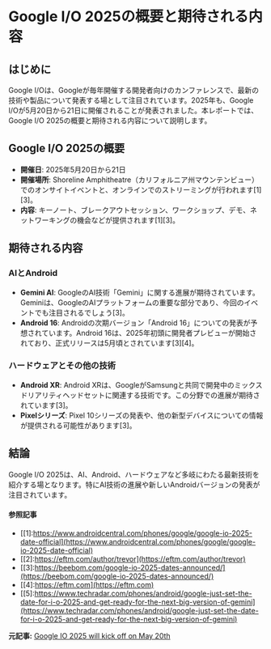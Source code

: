 # Google I/O 2025の概要と期待される内容

## はじめに

Google I/Oは、Googleが毎年開催する開発者向けのカンファレンスで、最新の技術や製品について発表する場として注目されています。2025年も、Google I/Oが5月20日から21日に開催されることが発表されました。本レポートでは、Google I/O 2025の概要と期待される内容について説明します。

## Google I/O 2025の概要

- **開催日**: 2025年5月20日から21日
- **開催場所**: Shoreline Amphitheatre（カリフォルニア州マウンテンビュー）でのオンサイトイベントと、オンラインでのストリーミングが行われます[1][3]。
- **内容**: キーノート、ブレークアウトセッション、ワークショップ、デモ、ネットワーキングの機会などが提供されます[1][3]。

## 期待される内容

### AIとAndroid

- **Gemini AI**: GoogleのAI技術「Gemini」に関する進展が期待されています。Geminiは、GoogleのAIプラットフォームの重要な部分であり、今回のイベントでも注目されるでしょう[3]。
- **Android 16**: Androidの次期バージョン「Android 16」についての発表が予想されています。Android 16は、2025年初頭に開発者プレビューが開始されており、正式リリースは5月頃とされています[3][4]。

### ハードウェアとその他の技術

- **Android XR**: Android XRは、GoogleがSamsungと共同で開発中のミックスドリアリティヘッドセットに関連する技術です。この分野での進展が期待されています[3]。
- **Pixelシリーズ**: Pixel 10シリーズの発表や、他の新型デバイスについての情報が提供される可能性があります[3]。

## 結論

Google I/O 2025は、AI、Android、ハードウェアなど多岐にわたる最新技術を紹介する場となります。特にAI技術の進展や新しいAndroidバージョンの発表が注目されています。

#### 参照記事
- [[1]:https://www.androidcentral.com/phones/google/google-io-2025-date-official](https://www.androidcentral.com/phones/google/google-io-2025-date-official)
- [[2]:https://eftm.com/author/trevor](https://eftm.com/author/trevor)
- [[3]:https://beebom.com/google-io-2025-dates-announced/](https://beebom.com/google-io-2025-dates-announced/)
- [[4]:https://eftm.com](https://eftm.com)
- [[5]:https://www.techradar.com/phones/android/google-just-set-the-date-for-i-o-2025-and-get-ready-for-the-next-big-version-of-gemini](https://www.techradar.com/phones/android/google-just-set-the-date-for-i-o-2025-and-get-ready-for-the-next-big-version-of-gemini)


**元記事:** [Google IO 2025 will kick off on May 20th](https://eftm.com/2025/02/google-i-o-2025-will-kick-off-on-may-20th-259689)